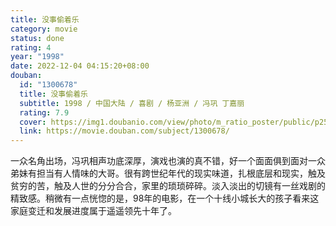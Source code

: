 ```yaml
---
title: 没事偷着乐
category: movie
status: done
rating: 4
year: "1998"
date: 2022-12-04 04:15:20+08:00
douban:
  id: "1300678"
  title: 没事偷着乐
  subtitle: 1998 / 中国大陆 / 喜剧 / 杨亚洲 / 冯巩 丁嘉丽
  rating: 7.9
  cover: https://img1.doubanio.com/view/photo/m_ratio_poster/public/p2540317418.jpg
  link: https://movie.douban.com/subject/1300678/
---
```


一众名角出场，冯巩相声功底深厚，演戏也演的真不错，好一个面面俱到面对一众弟妹有担当有人情味的大哥。很有跨世纪年代的现实味道，扎根底层和现实，触及贫穷的苦，触及人世的分分合合，家里的琐琐碎碎。淡入淡出的切镜有一丝戏剧的精致感。稍微有一点恍惚的是，98年的电影，在一个十线小城长大的孩子看来这家庭变迁和发展进度属于遥遥领先十年了。
